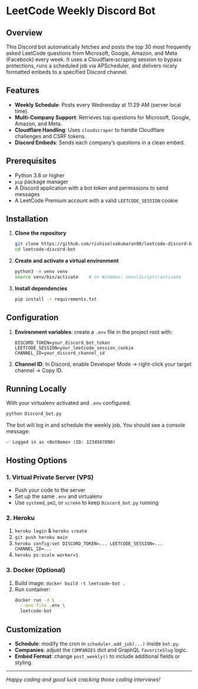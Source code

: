 # LeetCode Weekly Discord Bot

## Overview
This Discord bot automatically fetches and posts the top 30 most frequently asked LeetCode questions from Microsoft, Google, Amazon, and Meta (Facebook) every week. It uses a Cloudflare‑scraping session to bypass protections, runs a scheduled job via APScheduler, and delivers nicely formatted embeds to a specified Discord channel.

## Features
- **Weekly Schedule**: Posts every Wednesday at 11:29 AM (server local time).
- **Multi-Company Support**: Retrieves top questions for Microsoft, Google, Amazon, and Meta.
- **Cloudflare Handling**: Uses `cloudscraper` to handle Cloudflare challenges and CSRF tokens.
- **Discord Embeds**: Sends each company’s questions in a clean embed.

## Prerequisites
- Python 3.8 or higher
- `pip` package manager
- A Discord application with a bot token and permissions to send messages
- A LeetCode Premium account with a valid `LEETCODE_SESSION` cookie

## Installation
1. **Clone the repository**
   ```bash
   git clone https://github.com/rishiselvakumaran98/leetcode-discord-bot.git
   cd leetcode-discord-bot
   ```
2. **Create and activate a virtual environment**
   ```bash
   python3 -m venv venv
   source venv/bin/activate    # on Windows: venv\Scripts\activate
   ```
3. **Install dependencies**
   ```bash
   pip install -r requirements.txt
   ```

## Configuration
1. **Environment variables**: create a `.env` file in the project root with:
   ```dotenv
   DISCORD_TOKEN=your_discord_bot_token
   LEETCODE_SESSION=your_leetcode_session_cookie
   CHANNEL_ID=your_discord_channel_id
   ```
2. **Channel ID**: In Discord, enable Developer Mode → right-click your target channel → Copy ID.

## Running Locally
With your virtualenv activated and `.env` configured:
```bash
python Discord_bot.py
```

The bot will log in and schedule the weekly job. You should see a console message:
```
✅ Logged in as <BotName> (ID: 1234567890)
```

## Hosting Options

### 1. Virtual Private Server (VPS)
- Push your code to the server
- Set up the same `.env` and virtualenv
- Use `systemd`, `pm2`, or `screen` to keep `Discord_bot.py` running

### 2. Heroku
1. `heroku login` & `heroku create`
2. `git push heroku main`
3. `heroku config:set DISCORD_TOKEN=... LEETCODE_SESSION=... CHANNEL_ID=...`
4. `heroku ps:scale worker=1`

### 3. Docker (Optional)
1. Build image: `docker build -t leetcode-bot .`
2. Run container:
   ```bash
   docker run -d \
     --env-file .env \
     leetcode-bot
   ```

## Customization
- **Schedule**: modify the cron in `scheduler.add_job(...)` inside `bot.py`.
- **Companies**: adjust the `COMPANIES` dict and GraphQL `favoriteSlug` logic.
- **Embed Format**: change `post_weekly()` to include additional fields or styling.

---
*Happy coding and good luck cracking those coding interviews!*

